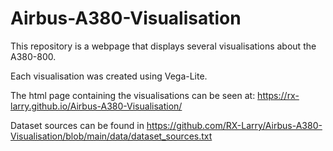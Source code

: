 # Airbus-A380-Visualisation

This repository is a webpage that displays several visualisations about the A380-800.

Each visualisation was created using Vega-Lite.

The html page containing the visualisations can be seen at:
https://rx-larry.github.io/Airbus-A380-Visualisation/

Dataset sources can be found in https://github.com/RX-Larry/Airbus-A380-Visualisation/blob/main/data/dataset_sources.txt